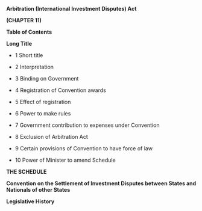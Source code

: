 **Arbitration (International Investment Disputes) Act**

**(CHAPTER 11)**



**Table of Contents**



**Long Title**

- 1 Short title

- 2 Interpretation

- 3 Binding on Government

- 4 Registration of Convention awards

- 5 Effect of registration

- 6 Power to make rules

- 7 Government contribution to expenses under Convention

- 8 Exclusion of Arbitration Act

- 9 Certain provisions of Convention to have force of law

- 10 Power of Minister to amend Schedule

**THE SCHEDULE**

**Convention on the Settlement of Investment Disputes between States and Nationals of other States**

**Legislative History**


